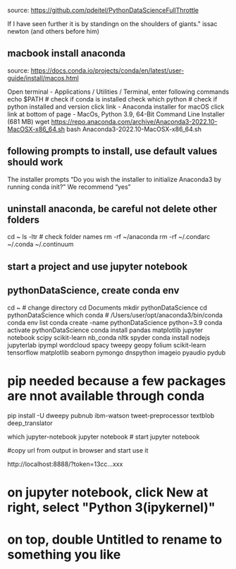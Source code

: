 source: https://github.com/pdeitel/PythonDataScienceFullThrottle

If I have seen further it is by standingn on the shoulders of giants." issac newton (and others before him)



## macbook install anaconda 
source: https://docs.conda.io/projects/conda/en/latest/user-guide/install/macos.html

Open terminal - Applications / Utilities / Terminal, enter following commands 
echo $PATH   # check if conda is installed 
check which python # check if python installed and version 
click link - Anaconda installer for macOS 
click link at bottom of page - MacOs, Python 3.9, 64-Bit Command Line Installer (681 MB) 
wget https://repo.anaconda.com/archive/Anaconda3-2022.10-MacOSX-x86_64.sh 
bash Anaconda3-2022.10-MacOSX-x86_64.sh   
## following prompts to install, use default values should work  
The installer prompts “Do you wish the installer to initialize Anaconda3 by running conda init?” We recommend “yes”


## uninstall anaconda, be careful not delete other folders
cd ~
ls -ltr   # check folder names 
rm -rf ~/anaconda 
rm -rf ~/.condarc ~/.conda ~/.continuum 


## start a project and use jupyter notebook

## pythonDataScience, create conda env 
cd ~		# change directory 
cd Documents
mkdir pythonDataScience
cd pythonDataScience
which conda   #     /Users/user/opt/anaconda3/bin/conda
conda env list 
conda create -name pythonDataScience python=3.9
conda activate pythonDataScience
conda install pandas matplotlib jupyter notebook scipy scikit-learn nb_conda nltk  spyder 
conda install nodejs jupyterlab ipympl wordcloud spacy tweepy geopy folium scikit-learn tensorflow matplotlib seaborn pymongo dnspython imageio pyaudio pydub
# pip needed because a few packages are nnot available through conda
pip install -U dweepy pubnub ibm-watson tweet-preprocessor textblob deep_translator 

which jupyter-notebook
jupyter notebook   # start jupyter notebook

#copy url from output in browser and start use it 

http://localhost:8888/?token=13cc...xxx

# on jupyter notebook, click New at right, select "Python 3(ipykernel)" 
# on top, double Untitled to rename to something you like 



